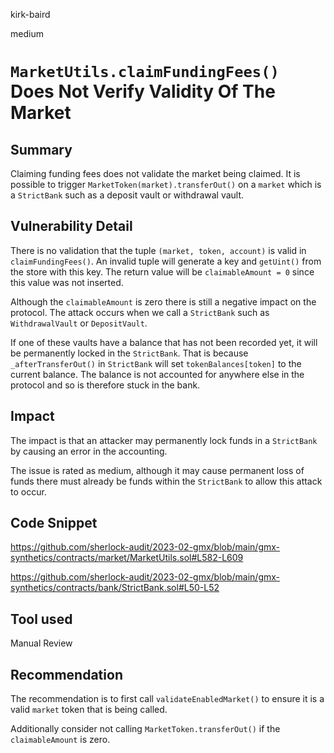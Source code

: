 kirk-baird

medium

# `MarketUtils.claimFundingFees()` Does Not Verify Validity Of The Market

## Summary

Claiming funding fees does not validate the market being claimed. It is possible to trigger `MarketToken(market).transferOut()` on a `market` which is a `StrictBank` such as a deposit vault or withdrawal vault.

## Vulnerability Detail

There is no validation that the tuple `(market, token, account)` is valid in `claimFundingFees()`. An invalid tuple will generate a key and `getUint()` from the store with this key. The return value will be `claimableAmount = 0` since this value was not inserted.

Although the `claimableAmount` is zero there is still a negative impact on the protocol. The attack occurs when we call a `StrictBank` such as `WithdrawalVault` or `DepositVault`.

If one of these vaults have a balance that has not been recorded yet, it will be permanently locked in the `StrictBank`. That is because `_afterTransferOut()` in `StrictBank` will set `tokenBalances[token]` to the current balance. The balance is not accounted for anywhere else in the protocol and so is therefore stuck in the bank. 

## Impact

The impact is that an attacker may permanently lock funds in a `StrictBank` by causing an error in the accounting.

The issue is rated as medium, although it may cause permanent loss of funds there must already be funds within the `StrictBank` to allow this attack to occur. 

## Code Snippet

https://github.com/sherlock-audit/2023-02-gmx/blob/main/gmx-synthetics/contracts/market/MarketUtils.sol#L582-L609

https://github.com/sherlock-audit/2023-02-gmx/blob/main/gmx-synthetics/contracts/bank/StrictBank.sol#L50-L52

## Tool used

Manual Review

## Recommendation

The recommendation is to first call `validateEnabledMarket()` to ensure it is a valid `market` token that is being called. 

Additionally consider not calling `MarketToken.transferOut()` if the `claimableAmount` is zero.

